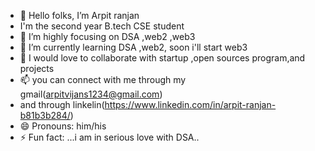 - 👋 Hello folks, I’m Arpit ranjan
- I'm the second year B.tech CSE student
- 👀 I’m highly focusing on DSA ,web2 ,web3
- 🌱 I’m currently learning DSA ,web2, soon i'll start web3
- 💞️ I would love to collaborate with startup ,open sources program,and projects
- 📫 you can connect with me through my gmail(arpitvijans1234@gmail.com)
-   and through linkelin(https://www.linkedin.com/in/arpit-ranjan-b81b3b284/)
- 😄 Pronouns: him/his
- ⚡ Fun fact: ...i am in serious love with DSA..

<!---
ArpitRanjan0101/ArpitRanjan0101 is a ✨ special ✨ repository because its `README.md` (this file) appears on your GitHub profile.
You can click the Preview link to take a look at your changes.
--->
